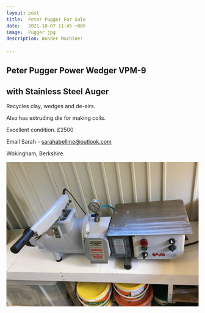 ```yaml
---
layout: post
title:  Peter Pugger For Sale
date:   2021-10-07 11:45 +00h
image:  Pugger.jpg
description: Wonder Machine!

---
```


## Peter Pugger Power Wedger VPM-9 

## with Stainless Steel Auger

Recycles clay, wedges and de-airs. 

Also has extruding die for making coils.

Excellent condition. £2500


Email Sarah - sarahabellme@outlook.com

Wokingham, Berkshire.

![pugger2](/images/Pugger-2.jpg)
